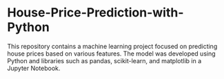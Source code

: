 # House-Price-Prediction-with-Python
This repository contains a machine learning project focused on predicting house prices based on various features. The model was developed using Python and libraries such as pandas, scikit-learn, and matplotlib in a Jupyter Notebook.
